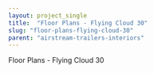 ```yaml
---
layout: project_single
title:  "Floor Plans - Flying Cloud 30"
slug: "floor-plans-flying-cloud-30"
parent: "airstream-trailers-interiors"
---
```

Floor Plans - Flying Cloud 30